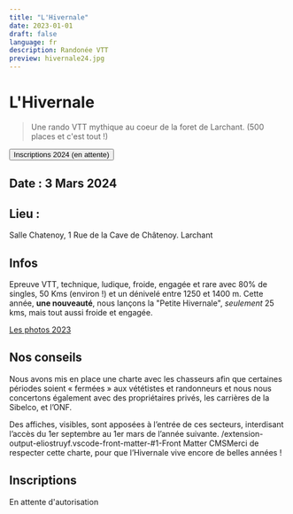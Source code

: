 ```yaml
---
title: "L'Hivernale"
date: 2023-01-01
draft: false
language: fr
description: Randonée VTT
preview: hivernale24.jpg
---
```


# L'Hivernale

> Une rando VTT mythique au coeur de la foret de Larchant. (500 places et c'est tout !)

<a class="flex justify-center no-underline" href="#inscriptions">
<button class="px-4 py-2  rounded-xl bg-indigo-500 hover:bg-indigo-600 text-slate-100 hover:text-slate-200"> Inscriptions 2024 (en attente) </button>
</a>

## Date : 3 Mars 2024

## Lieu :

Salle Chatenoy, 1 Rue de la Cave de Châtenoy. Larchant

## Infos

Epreuve VTT, technique, ludique, froide, engagée et rare avec 80% de singles, 50 Kms (environ !) et un dénivelé entre 1250 et 1400 m.
Cette année, **une nouveauté**, nous lançons la "Petite Hivernale", _seulement_ 25 kms, mais tout aussi froide et engagée.

[Les photos 2023](https://www.flickr.com/photos/197712637@N08/sets/72177720305875728/)

## Nos conseils

Nous avons mis en place une charte avec les chasseurs afin que certaines périodes soient « fermées » aux vététistes et randonneurs et nous nous concertons également avec des propriétaires privés, les carrières de la Sibelco, et l’ONF.

Des affiches, visibles, sont apposées à l’entrée de ces secteurs, interdisant l’accès du 1er septembre au 1er mars de l’année suivante.
/extension-output-eliostruyf.vscode-front-matter-#1-Front Matter CMSMerci de respecter cette charte, pour que l’Hivernale vive encore de belles années !

## Inscriptions
En attente d'autorisation

<!-- <iframe width="950" height="850" src="https://larchant-animation.s2.yapla.com/fr/event-49641"></iframe> -->